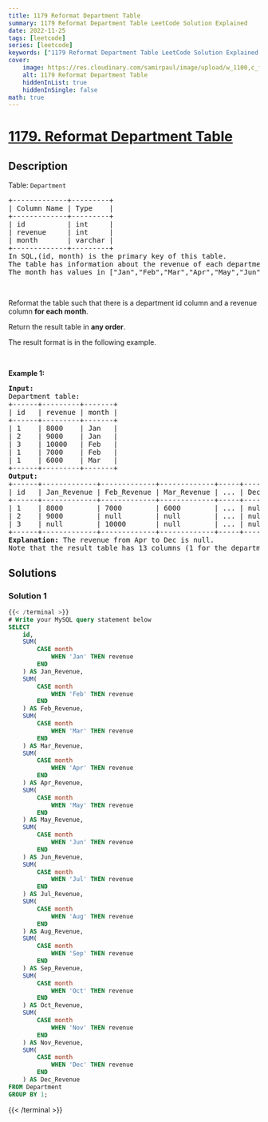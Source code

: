 ```yaml
---
title: 1179 Reformat Department Table
summary: 1179 Reformat Department Table LeetCode Solution Explained
date: 2022-11-25
tags: [leetcode]
series: [leetcode]
keywords: ["1179 Reformat Department Table LeetCode Solution Explained in all languages", "1179 Reformat Department Table", "LeetCode", "leetcode solution in Python3 C++ Java Go PHP Ruby Swift TypeScript Rust C# JavaScript C", "GeeksforGeeks", "InterviewBit", "Coding Ninjas", "HackerRank", "HackerEarth", "CodeChef", "TopCoder", "AlgoExpert", "freeCodeCamp", "Codeforces", "GitHub", "AtCoder", "Samir Paul"]
cover:
    image: https://res.cloudinary.com/samirpaul/image/upload/w_1100,c_fit,co_rgb:FFFFFF,l_text:Arial_75_bold:1179 Reformat Department Table - Solution Explained/problem-solving.webp
    alt: 1179 Reformat Department Table
    hiddenInList: true
    hiddenInSingle: false
math: true
---
```



# [1179. Reformat Department Table](https://leetcode.com/problems/reformat-department-table)


## Description

<p>Table: <code>Department</code></p>

<pre>
+-------------+---------+
| Column Name | Type    |
+-------------+---------+
| id          | int     |
| revenue     | int     |
| month       | varchar |
+-------------+---------+
In SQL,(id, month) is the primary key of this table.
The table has information about the revenue of each department per month.
The month has values in [&quot;Jan&quot;,&quot;Feb&quot;,&quot;Mar&quot;,&quot;Apr&quot;,&quot;May&quot;,&quot;Jun&quot;,&quot;Jul&quot;,&quot;Aug&quot;,&quot;Sep&quot;,&quot;Oct&quot;,&quot;Nov&quot;,&quot;Dec&quot;].
</pre>

<p>&nbsp;</p>

<p>Reformat the table such that there is a department id column and a revenue column <strong>for each month</strong>.</p>

<p>Return the result table in <strong>any order</strong>.</p>

<p>The result format is in the following example.</p>

<p>&nbsp;</p>
<p><strong class="example">Example 1:</strong></p>

<pre>
<strong>Input:</strong> 
Department table:
+------+---------+-------+
| id   | revenue | month |
+------+---------+-------+
| 1    | 8000    | Jan   |
| 2    | 9000    | Jan   |
| 3    | 10000   | Feb   |
| 1    | 7000    | Feb   |
| 1    | 6000    | Mar   |
+------+---------+-------+
<strong>Output:</strong> 
+------+-------------+-------------+-------------+-----+-------------+
| id   | Jan_Revenue | Feb_Revenue | Mar_Revenue | ... | Dec_Revenue |
+------+-------------+-------------+-------------+-----+-------------+
| 1    | 8000        | 7000        | 6000        | ... | null        |
| 2    | 9000        | null        | null        | ... | null        |
| 3    | null        | 10000       | null        | ... | null        |
+------+-------------+-------------+-------------+-----+-------------+
<strong>Explanation:</strong> The revenue from Apr to Dec is null.
Note that the result table has 13 columns (1 for the department id + 12 for the months).
</pre>

## Solutions

### Solution 1

<!-- tabs:start -->

```sql
{{< /terminal >}}
# Write your MySQL query statement below
SELECT
    id,
    SUM(
        CASE month
            WHEN 'Jan' THEN revenue
        END
    ) AS Jan_Revenue,
    SUM(
        CASE month
            WHEN 'Feb' THEN revenue
        END
    ) AS Feb_Revenue,
    SUM(
        CASE month
            WHEN 'Mar' THEN revenue
        END
    ) AS Mar_Revenue,
    SUM(
        CASE month
            WHEN 'Apr' THEN revenue
        END
    ) AS Apr_Revenue,
    SUM(
        CASE month
            WHEN 'May' THEN revenue
        END
    ) AS May_Revenue,
    SUM(
        CASE month
            WHEN 'Jun' THEN revenue
        END
    ) AS Jun_Revenue,
    SUM(
        CASE month
            WHEN 'Jul' THEN revenue
        END
    ) AS Jul_Revenue,
    SUM(
        CASE month
            WHEN 'Aug' THEN revenue
        END
    ) AS Aug_Revenue,
    SUM(
        CASE month
            WHEN 'Sep' THEN revenue
        END
    ) AS Sep_Revenue,
    SUM(
        CASE month
            WHEN 'Oct' THEN revenue
        END
    ) AS Oct_Revenue,
    SUM(
        CASE month
            WHEN 'Nov' THEN revenue
        END
    ) AS Nov_Revenue,
    SUM(
        CASE month
            WHEN 'Dec' THEN revenue
        END
    ) AS Dec_Revenue
FROM Department
GROUP BY 1;
```
{{< /terminal >}}

<!-- tabs:end -->

<!-- end -->
